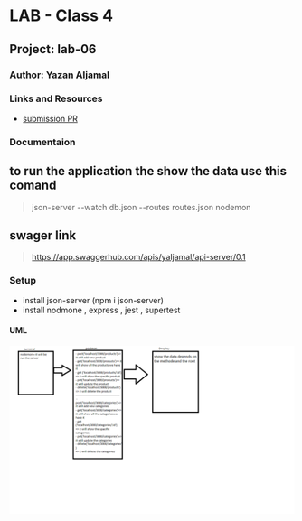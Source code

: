 # LAB - Class 4

## Project: lab-06
### Author: Yazan Aljamal

### Links and Resources

- [submission PR](https://github.com/yaljamal-401-advanced-javascript/api-server/pull/6)

### Documentaion
## to run the application the show the data use this comand

> json-server --watch db.json --routes routes.json
> nodemon


## swager link 
> https://app.swaggerhub.com/apis/yaljamal/api-server/0.1
### Setup

- install json-server (npm i json-server)
- install nodmone , express , jest , supertest 


#### UML
![UML Diagram](./UML/class7.png)


